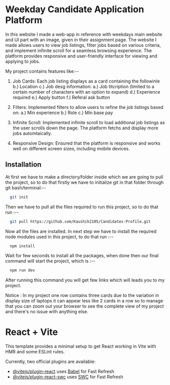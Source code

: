 # Weekday Candidate Application Platform

In this website I made a web-app in reference with weekdays main website and UI part with an image, given in their assignment page. The website I made allows users to view job listings, filter jobs based on various criteria, and implement infinite scroll for a seamless browsing experience. The platform provides responsive and user-friendly interface for viewing and applying to jobs.

My project contains features like:--

1. Job Cards: Each job listing displays as a card containing the followinle
   b.) Location
   c.) Job desg information:
   a.) Job titcription (limited to a certain number of characters with an option to expand)
   d.) Experience required
   e.) Apply button
   f.) Referal ask button

2. Filters: Implemented filters to allow users to refine the job listings based on:
   a.) Min experience
   b.) Role
   c.) Min base pay

3. Infinite Scroll: Implemented infinite scroll to load additional job listings as the user scrolls down the page. The platform fetchs and display more jobs automtaically.

4. Responsive Design: Ensured that the platform is responsive and works well on different screen sizes, including mobile devices.

## Installation

At first we have to make a directory/folder inside which we are going to pull the project, so to do that firstly we have to initialize git in that folder through git bash/terminal:--

```bash
  git init
```

Then we have to pull all the files required to run this project, so to do that run :--

```bash
  git pull https://github.com/Kaushik2105/Candidates-Profile.git
```

Now all the files are installed. In next step we have to install the required node modules used in this project, to do that run :--

```bash
  npm install
```

Wait for few seconds to install all the packages, when done then our final command will start the project, which is :--

```bash
  npm run dev
```

After running this command you will get few links which will leads you to my project.

Notice : In my project one row contains three cards due to the variation in display size of laptops it can appear less like 2 cards in a row so to manage that you can zoom out your browser to see the complete view of my project and there's no issue with anything else.

# React + Vite

This template provides a minimal setup to get React working in Vite with HMR and some ESLint rules.

Currently, two official plugins are available:

- [@vitejs/plugin-react](https://github.com/vitejs/vite-plugin-react/blob/main/packages/plugin-react/README.md) uses [Babel](https://babeljs.io/) for Fast Refresh
- [@vitejs/plugin-react-swc](https://github.com/vitejs/vite-plugin-react-swc) uses [SWC](https://swc.rs/) for Fast Refresh
